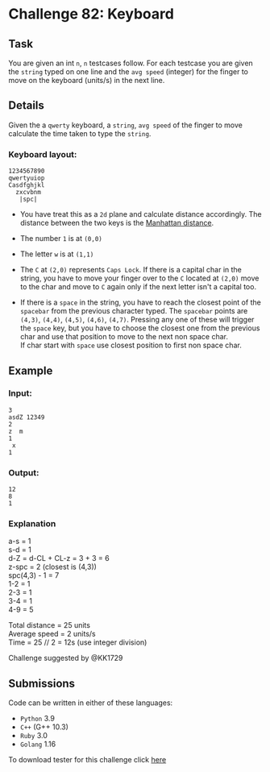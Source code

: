 # Challenge 82: Keyboard

## Task

You are given an int `n`, `n` testcases follow. For each testcase you are given the `string` typed on one line and the `avg speed` (integer) for the finger to move on the keyboard (units/s) in the next line.

## Details

Given the a `qwerty` keyboard, a `string`, `avg speed` of the finger to move calculate the time taken to type the `string`.

### Keyboard layout:
```
1234567890
qwertyuiop
Casdfghjkl
  zxcvbnm
   |spc|
```

- You have treat this as a `2d` plane and calculate distance accordingly. The distance between the two keys is the [Manhattan distance](https://en.wikipedia.org/wiki/Taxicab_geometry).

- The number `1` is at `(0,0)`
- The letter `w` is at `(1,1)`
- The `C` at `(2,0)` represents `Caps Lock`. If there is a capital char in the string, you have to move your finger over to the `C` located at `(2,0)` move to the char and move to `C` again only if the next letter isn't a capital too.

- If there is a `space` in the string, you have to reach the closest point of the `spacebar` from the previous character typed.
The `spacebar` points are `(4,3)`, `(4,4)`, `(4,5)`, `(4,6)`, `(4,7)`. Pressing any one of these will trigger the `space` key, but you have to choose the closest one from the previous char and use that position to move to the next non space char.  
If char start with `space` use closest position to first non space char.

## Example

### Input:
```
3
asdZ 12349
2
z  m
1
 x
1
```

### Output:
```
12
8
1
```

### Explanation

a-s = 1  
s-d = 1  
d-Z = d-CL + CL-z = 3 + 3 = 6  
z-spc = 2 (closest is (4,3))  
spc(4,3) - 1 = 7  
1-2 = 1  
2-3 = 1  
3-4 = 1  
4-9 = 5  

Total distance = 25 units  
Average speed = 2 units/s  
Time = 25 // 2 = 12s (use integer division)

Challenge suggested by @KK1729

## Submissions

Code can be written in either of these languages:

- `Python` 3.9
- `C++` (G++ 10.3)
- `Ruby` 3.0
- `Golang` 1.16

To download tester for this challenge click [here](https://downgit.github.io/#/home?url=https://github.com/Pomroka/PreviousChallenges/tree/main/Challenge_82)